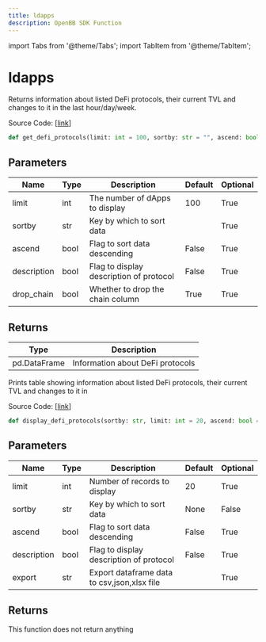 ```yaml
---
title: ldapps
description: OpenBB SDK Function
---
```


import Tabs from '@theme/Tabs';
import TabItem from '@theme/TabItem';

# ldapps

<Tabs>
<TabItem value="model" label="Model" default>

Returns information about listed DeFi protocols, their current TVL and changes to it in the last hour/day/week.

Source Code: [[link](https://github.com/OpenBB-finance/OpenBBTerminal/tree/main/openbb_terminal/cryptocurrency/defi/llama_model.py#L35)]

```python
def get_defi_protocols(limit: int = 100, sortby: str = "", ascend: bool = False, description: bool = False, drop_chain: bool = True) -> DataFrame
```
## Parameters

| Name | Type | Description | Default | Optional |
| ---- | ---- | ----------- | ------- | -------- |
| limit | int | The number of dApps to display | 100 | True |
| sortby | str | Key by which to sort data |  | True |
| ascend | bool | Flag to sort data descending | False | True |
| description | bool | Flag to display description of protocol | False | True |
| drop_chain | bool | Whether to drop the chain column | True | True |

## Returns

| Type | Description |
| ---- | ----------- |
| pd.DataFrame | Information about DeFi protocols |



</TabItem>
<TabItem value="view" label="View">

Prints table showing information about listed DeFi protocols, their current TVL and changes to it in

Source Code: [[link](https://github.com/OpenBB-finance/OpenBBTerminal/tree/main/openbb_terminal/cryptocurrency/defi/llama_view.py#L94)]

```python
def display_defi_protocols(sortby: str, limit: int = 20, ascend: bool = False, description: bool = False, export: str = "") -> None
```
## Parameters

| Name | Type | Description | Default | Optional |
| ---- | ---- | ----------- | ------- | -------- |
| limit | int | Number of records to display | 20 | True |
| sortby | str | Key by which to sort data | None | False |
| ascend | bool | Flag to sort data descending | False | True |
| description | bool | Flag to display description of protocol | False | True |
| export | str | Export dataframe data to csv,json,xlsx file |  | True |

## Returns

This function does not return anything



</TabItem>
</Tabs>